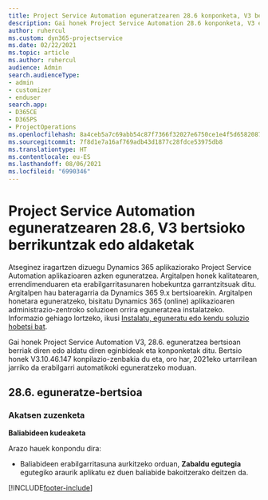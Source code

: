 ```yaml
---
title: Project Service Automation eguneratzearen 28.6 konponketa, V3 bertsioko berrikuntzak edo aldaketak
description: Gai honek Project Service Automation 28.6 konponketa, V3 eguneratzea bertsioan berrian eskuragarri dauden eginbideak eta konponketak ditu.
author: ruhercul
ms.custom: dyn365-projectservice
ms.date: 02/22/2021
ms.topic: article
ms.author: ruhercul
audience: Admin
search.audienceType:
- admin
- customizer
- enduser
search.app:
- D365CE
- D365PS
- ProjectOperations
ms.openlocfilehash: 8a4ceb5a7c69abb54c87f7366f32027e6750ce1e4f5d6582087ed44612afbeb1
ms.sourcegitcommit: 7f8d1e7a16af769adb43d1877c28fdce53975db8
ms.translationtype: HT
ms.contentlocale: eu-ES
ms.lasthandoff: 08/06/2021
ms.locfileid: "6990346"
---
```

# <a name="whats-new-or-changed-in-project-service-automation-update-release-286-v3"></a>Project Service Automation eguneratzearen 28.6, V3 bertsioko berrikuntzak edo aldaketak

Atseginez iragartzen dizuegu Dynamics 365 aplikaziorako Project Service Automation aplikazioaren azken eguneratzea. Argitalpen honek kalitatearen, errendimenduaren eta erabilgarritasunaren hobekuntza garrantzitsuak ditu. Argitalpen hau bateragarria da Dynamics 365 9.x bertsioarekin. Argitalpen honetara eguneratzeko, bisitatu Dynamics 365 (online) aplikazioaren administrazio-zentroko soluzioen orrira eguneratzea instalatzeko. Informazio gehiago lortzeko, ikusi [Instalatu, eguneratu edo kendu soluzio hobetsi bat](/power-platform/admin/install-remove-preferred-solution).

Gai honek Project Service Automation V3, 28.6. eguneratzea bertsioan berriak diren edo aldatu diren eginbideak eta konponketak ditu. Bertsio honek V3.10.46.147 konpilazio-zenbakia du eta, oro har, 2021eko urtarrilean jarriko da erabilgarri automatikoki eguneratzeko moduan.

## <a name="update-release-286"></a>28.6. eguneratze-bertsioa

### <a name="bug-fixes"></a>Akatsen zuzenketa


**Baliabideen kudeaketa**

Arazo hauek konpondu dira:

- Baliabideen erabilgarritasuna aurkitzeko orduan, **Zabaldu egutegia** egutegiko araurik aplikatu ez duen baliabide bakoitzerako deitzen da.


[!INCLUDE[footer-include](../includes/footer-banner.md)]